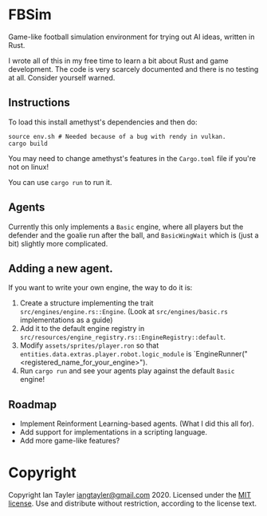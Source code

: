 # FBSim

Game-like football simulation environment for trying out AI ideas, written in Rust.

I wrote all of this in my free time to learn a bit about Rust and game development. The code is very scarcely documented and there is no testing at all. Consider yourself warned.

## Instructions

To load this install amethyst's dependencies and then do:

```
source env.sh # Needed because of a bug with rendy in vulkan.
cargo build
```

You may need to change amethyst's features in the `Cargo.toml` file if you're not on linux!

You can use `cargo run` to run it.

## Agents

Currently this only implements a `Basic` engine, where all players but the defender and the goalie run after the ball, and `BasicWingWait` which is (just a bit) slightly more complicated.

## Adding a new agent.

If you want to write your own engine, the way to do it is:

1. Create a structure implementing the trait `src/engines/engine.rs::Engine`. (Look at `src/engines/basic.rs` implementations as a guide)
2. Add it to the default engine registry in `src/resources/engine_registry.rs::EngineRegistry::default`.
3. Modify `assets/sprites/player.ron` so that `entities.data.extras.player.robot.logic_module` is `EngineRunner("<registered_name_for_your_engine>").
4. Run `cargo run` and see your agents play against the default `Basic` engine!

## Roadmap

- Implement Reinforment Learning-based agents. (What I did this all for).
- Add support for implementations in a scripting language.
- Add more game-like features?

# Copyright

Copyright Ian Tayler <iangtayler@gmail.com> 2020. Licensed under the [MIT license](/LICENSE). Use and distribute without restriction, according to the license text.
